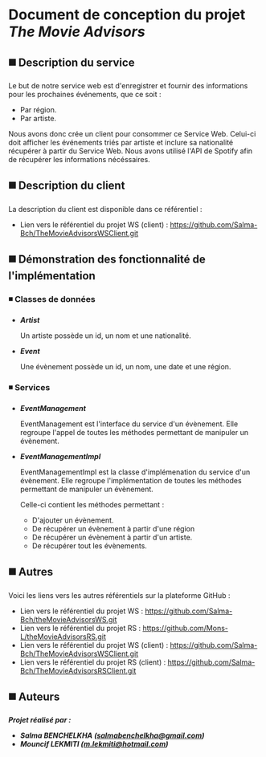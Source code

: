 # Document de conception du projet *The Movie Advisors*

## :black_medium_square: Description du service
Le but de notre service web est d'enregistrer et fournir des informations pour les prochaines événements, que ce soit :
  * Par région.
  * Par artiste. 
  
Nous avons donc crée un  client pour consommer ce Service Web. 
Celui-ci doit afficher les événements triés par artiste et inclure sa nationalité récupérer à partir du Service Web.
Nous avons utilisé l'API de Spotify afin de récupérer les informations nécéssaires.

## :black_medium_square: Description du client
La description du client est disponible dans ce référentiel :
 * Lien vers le référentiel du projet WS (client) : https://github.com/Salma-Bch/TheMovieAdvisorsWSClient.git

## :black_medium_square: Démonstration des fonctionnalité de l'implémentation

### :black_medium_small_square: Classes de données
 * **_Artist_**
 
    Un artiste possède un id, un nom et une nationalité.
   
 * **_Event_**
 
    Une évènement possède un id, un nom, une date et une région.

### :black_medium_small_square: Services
 * **_EventManagement_**
 
    EventManagement est l'interface du service d'un évènement. Elle regroupe l'appel de toutes les méthodes permettant de manipuler un évènement.
   
 * **_EventManagementImpl_**
 
    EventManagementImpl est la classe d'implémenation du service d'un évènement. Elle regroupe l'implémentation de toutes les méthodes permettant de manipuler un évènement.
    
     Celle-ci contient les méthodes permettant :
    * D'ajouter un évènement.
    * De récupérer un évènement à partir d'une région
    * De récupérer un évènement à partir d'un artiste.
    * De récupérer tout les évènements.
    
## :black_medium_square: Autres
Voici les liens vers les autres référentiels sur la plateforme GitHub :
  * Lien vers le référentiel du projet WS : https://github.com/Salma-Bch/theMovieAdvisorsWS.git
  * Lien vers le référentiel du projet RS : https://github.com/Mons-L/theMovieAdvisorsRS.git
  * Lien vers le référentiel du projet WS (client) : https://github.com/Salma-Bch/TheMovieAdvisorsWSClient.git
  * Lien vers le référentiel du projet RS (client) : https://github.com/Salma-Bch/TheMovieAdvisorsRSClient.git

## :black_medium_square: Auteurs
**_Projet réalisé par :_**
* **_Salma BENCHELKHA (salmabenchelkha@gmail.com)_**
* **_Mouncif LEKMITI (m.lekmiti@hotmail.com)_**

